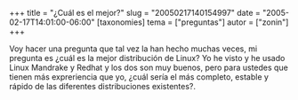 +++
title = "¿Cuál es el mejor?"
slug = "20050217140154997"
date = "2005-02-17T14:01:00-06:00"
[taxonomies]
tema = ["preguntas"]
autor = ["zonin"]
+++

Voy hacer una pregunta que tal vez la han hecho muchas veces, mi
pregunta es ¿cuál es la mejor distribución de Linux? Yo he visto y he
usado Linux Mandrake y Redhat y los dos son muy buenos, pero para
ustedes que tienen más expreriencia que yo, ¿cuál sería el más completo,
estable y rápido de las diferentes distribuciones existentes?.

